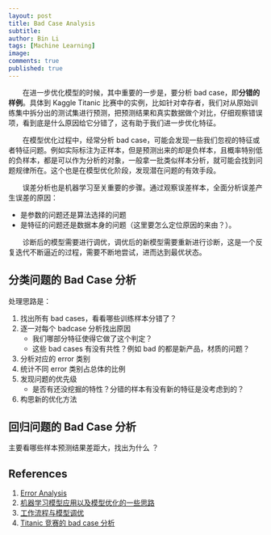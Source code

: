 ```yaml
---
layout: post
title: Bad Case Analysis
subtitle:
author: Bin Li
tags: [Machine Learning]
image: 
comments: true
published: true
---
```


　　在进一步优化模型的时候，其中重要的一步是，要分析 bad case，即**分错的样例**。具体到 Kaggle Titanic 比赛中的实例，比如针对幸存者，我们对从原始训练集中拆分出的测试集进行预测，把预测结果和真实数据做个对比，仔细观察错误项，看到底是什么原因给它分错了，这有助于我们进一步优化特征。

　　在模型优化过程中，经常分析 bad case，可能会发现一些我们忽视的特征或者特征问题。例如实际标注为正样本，但是预测出来的却是负样本，且概率特别低的负样本，都是可以作为分析的对象，一般拿一批类似样本分析，就可能会找到问题规律所在。这个也是在模型优化阶段，发现潜在问题的有效手段。

　　误差分析也是机器学习至关重要的步骤。通过观察误差样本，全面分析误差产生误差的原因：
* 是参数的问题还是算法选择的问题
* 是特征的问题还是数据本身的问题（这里要怎么定位原因的来由？）。

　　诊断后的模型需要进行调优，调优后的新模型需要重新进行诊断，这是一个反复迭代不断逼近的过程，需要不断地尝试，进而达到最优状态。

## 分类问题的 Bad Case 分析
处理思路是：
1. 找出所有 bad cases，看看哪些训练样本分错了？
2. 逐一对每个 badcase 分析找出原因 
    * 我们哪部分特征使得它做了这个判定？
    * 这些 bad cases 有没有共性？例如 bad 的都是新产品，材质的问题？
3. 分析对应的 error 类别 
4. 统计不同 error 类别占总体的比例 
5. 发现问题的优先级 
    * 是否有还没挖掘的特性？分错的样本有没有新的特征是没考虑到的？ 
6. 构思新的优化方法


## 回归问题的 Bad Case 分析
主要看哪些样本预测结果差距大，找出为什么 ？


## References
1. [Error Analysis](http://mlwiki.org/index.php/Error_Analysis)
2. [机器学习模型应用以及模型优化的一些思路](https://blog.csdn.net/mozhizun/article/details/60966354)
3. [工作流程与模型调优](https://blog.csdn.net/JoyceWYJ/article/details/51659747)
4. [Titanic 竞赛的 bad case 分析](https://blog.csdn.net/haishu_zheng/article/details/80300705)